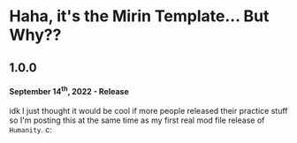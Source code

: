 # Haha, it's the Mirin Template... But Why??
## 1.0.0
#### September 14<sup>th</sup>, 2022 - Release
idk I just thought it would be cool if more people released their practice stuff so I'm posting this at the same time as my first real mod file release of `Humanity`. c:
